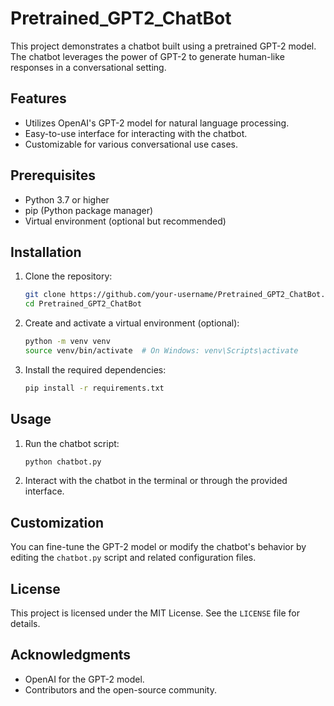 # Pretrained_GPT2_ChatBot

This project demonstrates a chatbot built using a pretrained GPT-2 model. The chatbot leverages the power of GPT-2 to generate human-like responses in a conversational setting.

## Features
- Utilizes OpenAI's GPT-2 model for natural language processing.
- Easy-to-use interface for interacting with the chatbot.
- Customizable for various conversational use cases.

## Prerequisites
- Python 3.7 or higher
- pip (Python package manager)
- Virtual environment (optional but recommended)

## Installation
1. Clone the repository:
    ```bash
    git clone https://github.com/your-username/Pretrained_GPT2_ChatBot.git
    cd Pretrained_GPT2_ChatBot
    ```

2. Create and activate a virtual environment (optional):
    ```bash
    python -m venv venv
    source venv/bin/activate  # On Windows: venv\Scripts\activate
    ```

3. Install the required dependencies:
    ```bash
    pip install -r requirements.txt
    ```

## Usage
1. Run the chatbot script:
    ```bash
    python chatbot.py
    ```

2. Interact with the chatbot in the terminal or through the provided interface.

## Customization
You can fine-tune the GPT-2 model or modify the chatbot's behavior by editing the `chatbot.py` script and related configuration files.

## License
This project is licensed under the MIT License. See the `LICENSE` file for details.

## Acknowledgments
- OpenAI for the GPT-2 model.
- Contributors and the open-source community.
